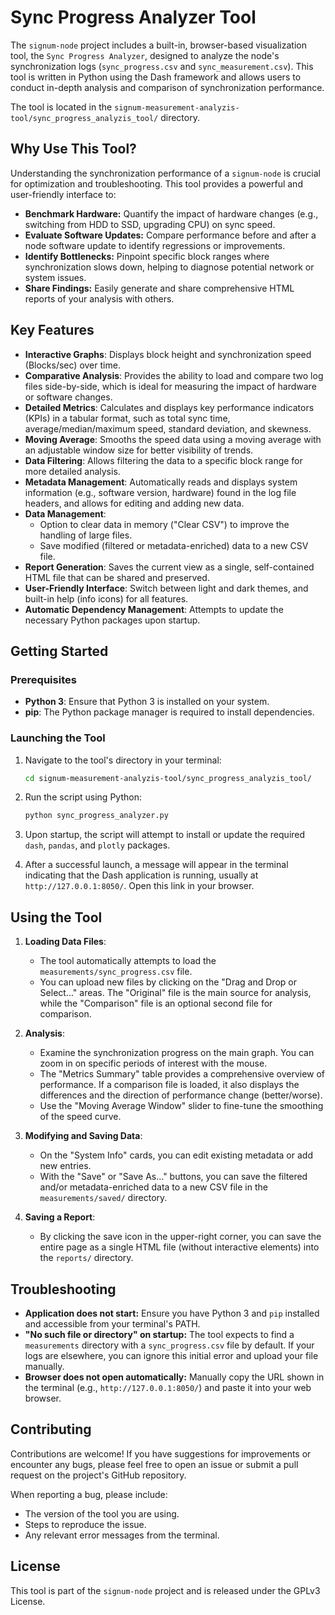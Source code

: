 # Sync Progress Analyzer Tool

The `signum-node` project includes a built-in, browser-based visualization tool, the `Sync Progress Analyzer`, designed to analyze the node's synchronization logs (`sync_progress.csv` and `sync_measurement.csv`). This tool is written in Python using the Dash framework and allows users to conduct in-depth analysis and comparison of synchronization performance.

The tool is located in the `signum-measurement-analyzis-tool/sync_progress_analyzis_tool/` directory.

## Why Use This Tool?

Understanding the synchronization performance of a `signum-node` is crucial for optimization and troubleshooting. This tool provides a powerful and user-friendly interface to:

-   **Benchmark Hardware:** Quantify the impact of hardware changes (e.g., switching from HDD to SSD, upgrading CPU) on sync speed.
-   **Evaluate Software Updates:** Compare performance before and after a node software update to identify regressions or improvements.
-   **Identify Bottlenecks:** Pinpoint specific block ranges where synchronization slows down, helping to diagnose potential network or system issues.
-   **Share Findings:** Easily generate and share comprehensive HTML reports of your analysis with others.

## Key Features

- **Interactive Graphs**: Displays block height and synchronization speed (Blocks/sec) over time.
- **Comparative Analysis**: Provides the ability to load and compare two log files side-by-side, which is ideal for measuring the impact of hardware or software changes.
- **Detailed Metrics**: Calculates and displays key performance indicators (KPIs) in a tabular format, such as total sync time, average/median/maximum speed, standard deviation, and skewness.
- **Moving Average**: Smooths the speed data using a moving average with an adjustable window size for better visibility of trends.
- **Data Filtering**: Allows filtering the data to a specific block range for more detailed analysis.
- **Metadata Management**: Automatically reads and displays system information (e.g., software version, hardware) found in the log file headers, and allows for editing and adding new data.
- **Data Management**:
    - Option to clear data in memory ("Clear CSV") to improve the handling of large files.
    - Save modified (filtered or metadata-enriched) data to a new CSV file.
- **Report Generation**: Saves the current view as a single, self-contained HTML file that can be shared and preserved.
- **User-Friendly Interface**: Switch between light and dark themes, and built-in help (info icons) for all features.
- **Automatic Dependency Management**: Attempts to update the necessary Python packages upon startup.

## Getting Started

### Prerequisites

- **Python 3**: Ensure that Python 3 is installed on your system.
- **pip**: The Python package manager is required to install dependencies.

### Launching the Tool

1.  Navigate to the tool's directory in your terminal:
    ```bash
    cd signum-measurement-analyzis-tool/sync_progress_analyzis_tool/
    ```

2.  Run the script using Python:
    ```bash
    python sync_progress_analyzer.py
    ```

3.  Upon startup, the script will attempt to install or update the required `dash`, `pandas`, and `plotly` packages.

4.  After a successful launch, a message will appear in the terminal indicating that the Dash application is running, usually at `http://127.0.0.1:8050/`. Open this link in your browser.

## Using the Tool

1.  **Loading Data Files**:
    - The tool automatically attempts to load the `measurements/sync_progress.csv` file.
    - You can upload new files by clicking on the "Drag and Drop or Select..." areas. The "Original" file is the main source for analysis, while the "Comparison" file is an optional second file for comparison.

2.  **Analysis**:
    - Examine the synchronization progress on the main graph. You can zoom in on specific periods of interest with the mouse.
    - The "Metrics Summary" table provides a comprehensive overview of performance. If a comparison file is loaded, it also displays the differences and the direction of performance change (better/worse).
    - Use the "Moving Average Window" slider to fine-tune the smoothing of the speed curve.

3.  **Modifying and Saving Data**:
    - On the "System Info" cards, you can edit existing metadata or add new entries.
    - With the "Save" or "Save As..." buttons, you can save the filtered and/or metadata-enriched data to a new CSV file in the `measurements/saved/` directory.

4.  **Saving a Report**:
    - By clicking the save icon in the upper-right corner, you can save the entire page as a single HTML file (without interactive elements) into the `reports/` directory.

## Troubleshooting

-   **Application does not start:** Ensure you have Python 3 and `pip` installed and accessible from your terminal's PATH.
-   **"No such file or directory" on startup:** The tool expects to find a `measurements` directory with a `sync_progress.csv` file by default. If your logs are elsewhere, you can ignore this initial error and upload your file manually.
-   **Browser does not open automatically:** Manually copy the URL shown in the terminal (e.g., `http://127.0.0.1:8050/`) and paste it into your web browser.

## Contributing

Contributions are welcome! If you have suggestions for improvements or encounter any bugs, please feel free to open an issue or submit a pull request on the project's GitHub repository.

When reporting a bug, please include:
-   The version of the tool you are using.
-   Steps to reproduce the issue.
-   Any relevant error messages from the terminal.

## License

This tool is part of the `signum-node` project and is released under the GPLv3 License.